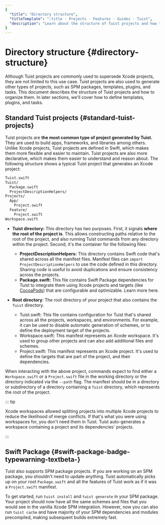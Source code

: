 ```yaml
---
{
  "title": "Directory structure",
  "titleTemplate": ":title · Projects · Features · Guides · Tuist",
  "description": "Learn about the structure of Tuist projects and how to organize them."
}
---
```

# Directory structure {#directory-structure}

Although Tuist projects are commonly used to supersede Xcode projects, they are
not limited to this use case. Tuist projects are also used to generate other
types of projects, such as SPM packages, templates, plugins, and tasks. This
document describes the structure of Tuist projects and how to organize them. In
later sections, we'll cover how to define templates, plugins, and tasks.

## Standard Tuist projects {#standard-tuist-projects}

Tuist projects are **the most common type of project generated by Tuist.** They
are used to build apps, frameworks, and libraries among others. Unlike Xcode
projects, Tuist projects are defined in Swift, which makes them more flexible
and easier to maintain. Tuist projects are also more declarative, which makes
them easier to understand and reason about. The following structure shows a
typical Tuist project that generates an Xcode project:

```bash
Tuist.swift
Tuist/
  Package.swift
  ProjectDescriptionHelpers/
Projects/
  App/
    Project.swift
  Feature/
    Project.swift
Workspace.swift
```

- **Tuist directory:** This directory has two purposes. First, it signals
  **where the root of the project is**. This allows constructing paths relative
  to the root of the project, and also running Tuist commands from any directory
  within the project. Second, it's the container for the following files:
  - **ProjectDescriptionHelpers:** This directory contains Swift code that's
    shared across all the manifest files. Manifest files can `import
    ProjectDescriptionHelpers` to use the code defined in this directory.
    Sharing code is useful to avoid duplications and ensure consistency across
    the projects.
  - **Package.swift:** This file contains Swift Package dependencies for Tuist
    to integrate them using Xcode projects and targets (like
    [CocoaPods](https://cococapods)) that are configurable and optimizable.
    Learn more
    <LocalizedLink href="/guides/features/projects/dependencies">here</LocalizedLink>.

- **Root directory**: The root directory of your project that also contains the
  `Tuist` directory.
  - <LocalizedLink href="/guides/features/projects/manifests#tuistswift"><bold>Tuist.swift:</bold></LocalizedLink>
    This file contains configuration for Tuist that's shared across all the
    projects, workspaces, and environments. For example, it can be used to
    disable automatic generation of schemes, or to define the deployment target
    of the projects.
  - <LocalizedLink href="/guides/features/projects/manifests#workspace-swift"><bold>Workspace.swift:</bold></LocalizedLink>
    This manifest represents an Xcode workspace. It's used to group other
    projects and can also add additional files and schemes.
  - <LocalizedLink href="/guides/features/projects/manifests#project-swift"><bold>Project.swift:</bold></LocalizedLink>
    This manifest represents an Xcode project. It's used to define the targets
    that are part of the project, and their dependencies.

When interacting with the above project, commands expect to find either a
`Workspace.swift` or a `Project.swift` file in the working directory or the
directory indicated via the `--path` flag. The manifest should be in a directory
or subdirectory of a directory containing a `Tuist` directory, which represents
the root of the project.

::: tip
<!-- -->
Xcode workspaces allowed splitting projects into multiple Xcode projects to
reduce the likelihood of merge conflicts. If that's what you were using
workspaces for, you don't need them in Tuist. Tuist auto-generates a workspace
containing a project and its dependencies' projects.
<!-- -->
:::

## Swift Package <Badge type="warning" text="beta" /> {#swift-package-badge-typewarning-textbeta-}

Tuist also supports SPM package projects. If you are working on an SPM package,
you shouldn't need to update anything. Tuist automatically picks up on your root
`Package.swift` and all the features of Tuist work as if it was a
`Project.swift` manifest.

To get started, run `tuist install` and `tuist generate` in your SPM package.
Your project should now have all the same schemes and files that you would see
in the vanilla Xcode SPM integration. However, now you can also run
<LocalizedLink href="/guides/features/cache">`tuist cache`</LocalizedLink> and
have majority of your SPM dependencies and modules precompiled, making
subsequent builds extremely fast.

